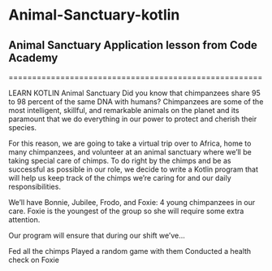 # Animal-Sanctuary-kotlin
## Animal Sanctuary Application lesson from Code Academy
======================================================

LEARN KOTLIN
Animal Sanctuary
Did you know that chimpanzees share 95 to 98 percent of the same DNA with humans? Chimpanzees are some of the most intelligent, skillful, and remarkable animals on the planet and its paramount that we do everything in our power to protect and cherish their species.

For this reason, we are going to take a virtual trip over to Africa, home to many chimpanzees, and volunteer at an animal sanctuary where we’ll be taking special care of chimps. To do right by the chimps and be as successful as possible in our role, we decide to write a Kotlin program that will help us keep track of the chimps we’re caring for and our daily responsibilities.

We’ll have Bonnie, Jubilee, Frodo, and Foxie: 4 young chimpanzees in our care. Foxie is the youngest of the group so she will require some extra attention.

Our program will ensure that during our shift we’ve…

Fed all the chimps
Played a random game with them
Conducted a health check on Foxie
